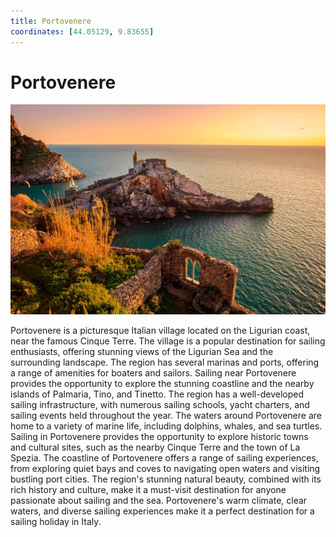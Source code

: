 ```yaml
---
title: Portovenere
coordinates: [44.05129, 9.83655]
---
```

# Portovenere

![Main image](../img/planned/portovenere.jpg)

Portovenere is a picturesque Italian village located on the Ligurian coast, near the famous Cinque Terre. The village is a popular destination for sailing enthusiasts, offering stunning views of the Ligurian Sea and the surrounding landscape. The region has several marinas and ports, offering a range of amenities for boaters and sailors. Sailing near Portovenere provides the opportunity to explore the stunning coastline and the nearby islands of Palmaria, Tino, and Tinetto. The region has a well-developed sailing infrastructure, with numerous sailing schools, yacht charters, and sailing events held throughout the year. The waters around Portovenere are home to a variety of marine life, including dolphins, whales, and sea turtles. Sailing in Portovenere provides the opportunity to explore historic towns and cultural sites, such as the nearby Cinque Terre and the town of La Spezia. The coastline of Portovenere offers a range of sailing experiences, from exploring quiet bays and coves to navigating open waters and visiting bustling port cities. The region's stunning natural beauty, combined with its rich history and culture, make it a must-visit destination for anyone passionate about sailing and the sea. Portovenere's warm climate, clear waters, and diverse sailing experiences make it a perfect destination for a sailing holiday in Italy.